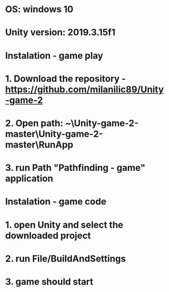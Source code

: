 # OS: windows 10
# Unity version: 2019.3.15f1

# Instalation - game play

# 1. Download the repository - https://github.com/milanilic89/Unity-game-2
# 2. Open path: ~\Unity-game-2-master\Unity-game-2-master\RunApp
# 3. run Path "Pathfinding - game" application

# Instalation - game code
# 1. open Unity and select the downloaded project
# 2. run File/BuildAndSettings
# 3. game should start
 
